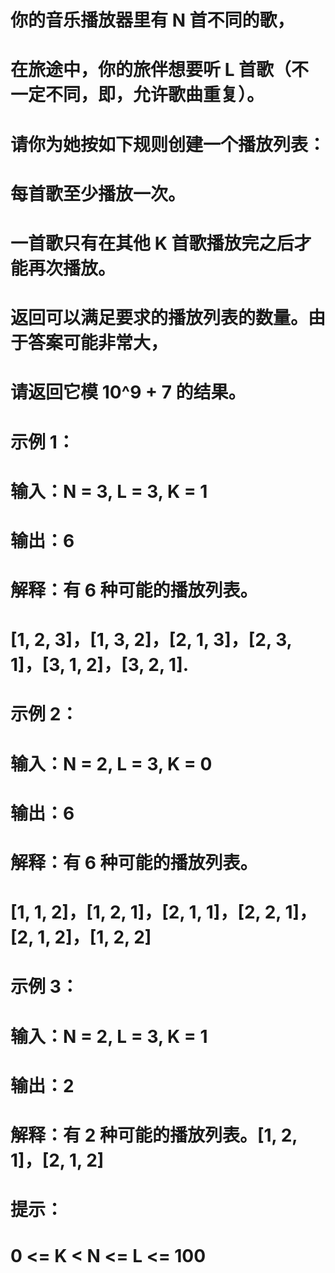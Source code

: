 # 你的音乐播放器里有 N 首不同的歌，
# 在旅途中，你的旅伴想要听 L 首歌（不一定不同，即，允许歌曲重复）。
# 请你为她按如下规则创建一个播放列表：
# 每首歌至少播放一次。
# 一首歌只有在其他 K 首歌播放完之后才能再次播放。
# 返回可以满足要求的播放列表的数量。由于答案可能非常大，
# 请返回它模 10^9 + 7 的结果。
# 示例 1：
# 输入：N = 3, L = 3, K = 1
# 输出：6
# 解释：有 6 种可能的播放列表。
# [1, 2, 3]，[1, 3, 2]，[2, 1, 3]，[2, 3, 1]，[3, 1, 2]，[3, 2, 1].
# 示例 2：
# 输入：N = 2, L = 3, K = 0
# 输出：6
# 解释：有 6 种可能的播放列表。
# [1, 1, 2]，[1, 2, 1]，[2, 1, 1]，[2, 2, 1]，[2, 1, 2]，[1, 2, 2]
# 示例 3：
# 输入：N = 2, L = 3, K = 1
# 输出：2
# 解释：有 2 种可能的播放列表。[1, 2, 1]，[2, 1, 2]
# 提示：
# 0 <= K < N <= L <= 100